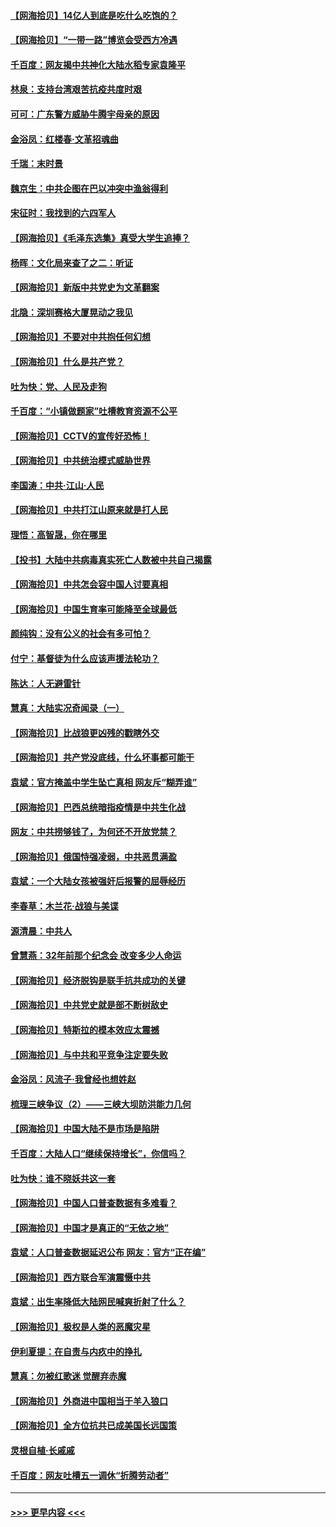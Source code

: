 #### [【网海拾贝】14亿人到底是吃什么吃饱的？](../pages/nsc993/n12974125.md?t=05261252) 
#### [【网海拾贝】“一带一路”博览会受西方冷遇](../pages/nsc993/n12971787.md?t=05261252) 
#### [千百度：网友揭中共神化大陆水稻专家袁隆平](../pages/nsc993/n12971733.md?t=05261252) 
#### [林泉：支持台湾艰苦抗疫共度时艰](../pages/nsc993/n12971350.md?t=05261252) 
#### [可可：广东警方威胁牛腾宇母亲的原因](../pages/nsc993/n12971100.md?t=05261252) 
#### [金浴凤：红楼春·文革招魂曲](../pages/nsc993/n12970354.md?t=05261252) 
#### [千瑞：末时景](../pages/nsc993/n12970337.md?t=05261252) 
#### [魏京生：中共企图在巴以冲突中渔翁得利](../pages/nsc993/n12970286.md?t=05261252) 
#### [宋征时：我找到的六四军人](../pages/nsc993/n12970213.md?t=05261252) 
#### [【网海拾贝】《毛泽东选集》真受大学生追捧？](../pages/nsc993/n12968779.md?t=05261252) 
#### [杨晖：文化局来查了之二：听证](../pages/nsc993/n12966528.md?t=05261252) 
#### [【网海拾贝】新版中共党史为文革翻案](../pages/nsc993/n12967526.md?t=05261252) 
#### [北隐：深圳赛格大厦晃动之我见](../pages/nsc993/n12967393.md?t=05261252) 
#### [【网海拾贝】不要对中共抱任何幻想](../pages/nsc993/n12965222.md?t=05261252) 
#### [【网海拾贝】什么是共产党？](../pages/nsc993/n12962781.md?t=05261252) 
#### [吐为快：党、人民及走狗](../pages/nsc993/n12962747.md?t=05261252) 
#### [千百度：“小镇做题家”吐槽教育资源不公平](../pages/nsc993/n12962705.md?t=05261252) 
#### [【网海拾贝】CCTV的宣传好恐怖！](../pages/nsc993/n12959984.md?t=05261252) 
#### [【网海拾贝】中共统治模式威胁世界](../pages/nsc993/n12957622.md?t=05261252) 
#### [李国涛：中共‧江山‧人民](../pages/nsc993/n12957502.md?t=05261252) 
#### [【网海拾贝】中共打江山原来就是打人民](../pages/nsc993/n12954345.md?t=05261252) 
#### [理悟：高智晟，你在哪里](../pages/nsc993/n12953115.md?t=05261252) 
#### [【投书】大陆中共病毒真实死亡人数被中共自己揭露](../pages/nsc993/n12953050.md?t=05261252) 
#### [【网海拾贝】中共怎会容中国人讨要真相](../pages/nsc993/n12952161.md?t=05261252) 
#### [【网海拾贝】中国生育率可能降至全球最低](../pages/nsc993/n12948793.md?t=05261252) 
#### [颜纯钩：没有公义的社会有多可怕？](../pages/nsc993/n12947626.md?t=05261252) 
#### [付宁：基督徒为什么应该声援法轮功？](../pages/nsc993/n12947233.md?t=05261252) 
#### [陈达：人无避雷针](../pages/nsc993/n12947098.md?t=05261252) 
#### [慧真：大陆实况奇闻录（一）](../pages/nsc993/n12945811.md?t=05261252) 
#### [【网海拾贝】比战狼更凶残的戳瞎外交](../pages/nsc993/n12945717.md?t=05261252) 
#### [【网海拾贝】共产党没底线，什么坏事都可能干](../pages/nsc993/n12942090.md?t=05261252) 
#### [袁斌：官方掩盖中学生坠亡真相 网友斥“糊弄谁”](../pages/nsc993/n12942029.md?t=05261252) 
#### [【网海拾贝】巴西总统暗指疫情是中共生化战](../pages/nsc993/n12938999.md?t=05261252) 
#### [网友：中共捞够钱了，为何还不开放党禁？](../pages/nsc993/n12938952.md?t=05261252) 
#### [【网海拾贝】俄国恃强凌弱，中共恶贯满盈](../pages/nsc993/n12936626.md?t=05261252) 
#### [袁斌：一个大陆女孩被强奸后报警的屈辱经历](../pages/nsc993/n12936547.md?t=05261252) 
#### [李春草：木兰花·战狼与美谍](../pages/nsc993/n12935995.md?t=05261252) 
#### [源清晨：中共人](../pages/nsc993/n12935589.md?t=05261252) 
#### [曾慧燕：32年前那个纪念会 改变多少人命运](../pages/nsc993/n12934233.md?t=05261252) 
#### [【网海拾贝】经济脱钩是联手抗共成功的关键](../pages/nsc993/n12934176.md?t=05261252) 
#### [【网海拾贝】中共党史就是部不断树敌史](../pages/nsc993/n12932844.md?t=05261252) 
#### [【网海拾贝】特斯拉的模本效应太震撼](../pages/nsc993/n12925626.md?t=05261252) 
#### [【网海拾贝】与中共和平竞争注定要失败](../pages/nsc993/n12923326.md?t=05261252) 
#### [金浴凤：风流子‧我曾经也想姓赵](../pages/nsc993/n12920911.md?t=05261252) 
#### [梳理三峡争议（2）——三峡大坝防洪能力几何](../pages/nsc993/n12920173.md?t=05261252) 
#### [【网海拾贝】中国大陆不是市场是陷阱](../pages/nsc993/n12920143.md?t=05261252) 
#### [千百度：大陆人口“继续保持增长”，你信吗？](../pages/nsc993/n12918946.md?t=05261252) 
#### [吐为快：谁不晓妖共这一套](../pages/nsc993/n12918941.md?t=05261252) 
#### [【网海拾贝】中国人口普查数据有多难看？](../pages/nsc993/n12917822.md?t=05261252) 
#### [【网海拾贝】中国才是真正的“无依之地”](../pages/nsc993/n12915845.md?t=05261252) 
#### [袁斌：人口普查数据延迟公布 网友：官方“正在编”](../pages/nsc993/n12915748.md?t=05261252) 
#### [【网海拾贝】西方联合军演震慑中共](../pages/nsc993/n12913466.md?t=05261252) 
#### [袁斌：出生率降低大陆网民喊爽折射了什么？](../pages/nsc993/n12913365.md?t=05261252) 
#### [【网海拾贝】极权是人类的恶魔灾星](../pages/nsc993/n12910697.md?t=05261252) 
#### [伊利夏提：在自责与内疚中的挣扎](../pages/nsc993/n12910493.md?t=05261252) 
#### [慧真：勿被红歌迷 觉醒弃赤魔](../pages/nsc993/n12910485.md?t=05261252) 
#### [【网海拾贝】外商进中国相当于羊入狼口](../pages/nsc993/n12908274.md?t=05261252) 
#### [【网海拾贝】全方位抗共已成美国长远国策](../pages/nsc993/n12906878.md?t=05261252) 
#### [灵根自植‧长戚戚](../pages/nsc993/n12905585.md?t=05261252) 
#### [千百度：网友吐槽五一调休“折腾劳动者”](../pages/nsc993/n12905934.md?t=05261252) 

----
#### [ >>> 更早内容 <<< ](../indexes/nsc993-earlier.md)
